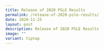 ```yaml
---
title: Release of 2020 PSLE Results
permalink: /release-of-2020-psle-results/
date: 2020-11-25
layout: post
description: Release of 2020 PSLE Results
image: ""
variant: tiptap
---
```

